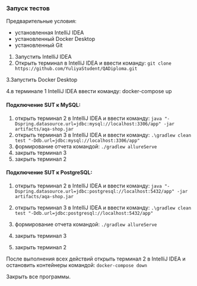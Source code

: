 ### Запуск тестов 

Предварительные условия:

- установленная IntelliJ IDEA
- установленный Docker Desktop
- установленный Git

1. Запустить IntelliJ IDEA
2. Открыть терминал в IntelliJ IDEA и ввести команду:
`git clone https://github.com/YuliyaStudent/QADiploma.git`

3.Запустить Docker Desktop

4.в терминале 1 IntelliJ IDEA ввести команду: docker-compose up

#### Подключение SUT к MySQL:
1. открыть терминал 2 в IntelliJ IDEA и ввести команду:  `java "-Dspring.datasource.url=jdbc:mysql://localhost:3306/app" -jar artifacts/aqa-shop.jar`
2. открыть терминал 3 в IntelliJ IDEA и ввести команду: `.\gradlew clean test "-Ddb.url=jdbc:mysql://localhost:3306/app" `
3. формирование отчета командой: `./gradlew allureServe`
4. закрыть терминал 3
5. закрыть терминал 2

#### Подключение SUT к PostgreSQL:

1. открыть терминал 2  в IntelliJ IDEA и ввести команду: `java "-Dspring.datasource.url=jdbc:postgresql://localhost:5432/app" -jar artifacts/aqa-shop.jar`

2. открыть терминал 3 в IntelliJ IDEA и ввести команду: `.\gradlew clean test "-Ddb.url=jdbc:postgresql://localhost:5432/app" ` 

3. формирование отчета командой: `./gradlew allureServe`
4. закрыть терминал 3
5. закрыть терминал 2

После выполнения всех действий открыть терминал 2 в IntelliJ IDEA и остановить контейнеры командой: `docker-compose down`

Закрыть все программы.









